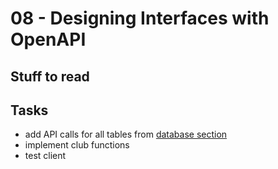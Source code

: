 # 08 - Designing Interfaces with OpenAPI

## Stuff to read

## Tasks
* add API calls for all tables from [database section](../04-Databases/Readme.md)
* implement club functions 
* test client
